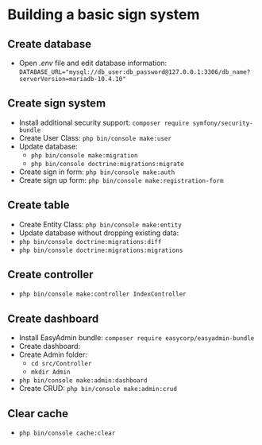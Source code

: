 # Building a basic sign system

## Create database
- Open _.env_ file and edit database information: ```DATABASE_URL="mysql://db_user:db_password@127.0.0.1:3306/db_name?serverVersion=mariadb-10.4.10"```

## Create sign system
- Install additional security support: ```composer require symfony/security-bundle```
- Create User Class: ```php bin/console make:user```
- Update database:
  - ```php bin/console make:migration```
  - ```php bin/console doctrine:migrations:migrate```
- Create sign in form: ```php bin/console make:auth```
- Create sign up form: ```php bin/console make:registration-form```

## Create table
- Create Entity Class: ```php bin/console make:entity```
- Update database without dropping existing data:
 - ```php bin/console doctrine:migrations:diff```
 - ```php bin/console doctrine:migrations:migrations```

## Create controller
- ```php bin/console make:controller IndexController```

## Create dashboard
- Install EasyAdmin bundle: ```composer require easycorp/easyadmin-bundle```
- Create dashboard:
 - Create Admin folder:
    - ```cd src/Controller```
    - ```mkdir Admin```
 - ```php bin/console make:admin:dashboard```
- Create CRUD: ```php bin/console make:admin:crud```

## Clear cache
- ```php bin/console cache:clear```
